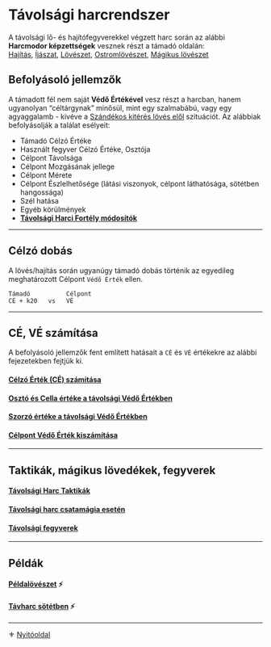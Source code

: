 # Távolsági harcrendszer

A távolsági lő- és hajítófegyverekkel végzett harc során az alábbi **Harcmodor képzettségek** vesznek részt a támadó oldalán:\
[Hajítás](kepzettsegek.primer.harci/harcmodor.md), [Íjászat](kepzettsegek.primer.harci/harcmodor.md), [Lövészet](kepzettsegek.primer.harci/harcmodor.md), [Ostromlövészet](kepzettsegek.primer.harci/harcmodor.md), [Mágikus lövészet](kepzettsegek.primer.harci/harcmodor.md)

## Befolyásoló jellemzők

A támadott fél nem saját **Védő Értékével** vesz részt a harcban, hanem ugyanolyan “céltárgynak” minősül, mint egy szalmabábú, vagy egy agyaggalamb - kivéve a [Szándékos kitérés lövés elől](075_tavharc_taktikak.md#szándékos-kitérés-lövés-elől) szituációt. Az alábbiak befolyásolják a találat esélyeit:

- Támadó Célzó Értéke
- Használt fegyver Célzó Értéke, Osztója
- Célpont Távolsága
- Célpont Mozgásának jellege
- Célpont Mérete
- Célpont Észlelhetősége (látási viszonyok, célpont láthatósága, sötétben hangossága)
- Szél hatása
- Egyéb körülmények
- **[Távolsági Harci Fortély módosítók](044_harci_fortelyok.md#távolsági-harci-fortélyok)**

---
## Célzó dobás

A lövés/hajítás során ugyanúgy támadó dobás történik az egyedileg meghatározott Célpont `Védő Érték` ellen.

```
Támadó          Célpont
CÉ + k20   vs   VÉ
```

---
## CÉ, VÉ számítása

A befolyásoló jellemzők fent említett hatásait a `CÉ` és `VÉ` értékekre az alábbi fejezetekben fejtjük ki.

#### [Célzó Érték (CÉ) számítása](071_tavharc_ce.md)

#### [Osztó és Cella értéke a távolsági Védő Értékben](072_tavharc_ve_oszto_cella.md)

#### [Szorzó értéke a távolsági Védő Értékben](073_tavharc_ve_szorzo.md)

#### [Célpont Védő Érték kiszámítása](074_tavharc_celpont_vedo_ertek.md)

 
---
## Taktikák, mágikus lövedékek, fegyverek

#### [Távolsági Harc Taktikák](075_tavharc_taktikak.md)

#### [Távolsági harc csatamágia esetén](076_tavharc_csatamagia_eseten.md)

#### [Távolsági fegyverek](077_tavharc_fegyverek.md)

---
## Példák

#### [Példalövészet](078_tavharc_peldak.md) ⚡

#### [Távharc sötétben](079_tavharc_sotetben.md) ⚡

---

⚜️ [Nyitóoldal](start.md#7-t%C3%A1vols%C3%A1gi-harcrendszer-)
